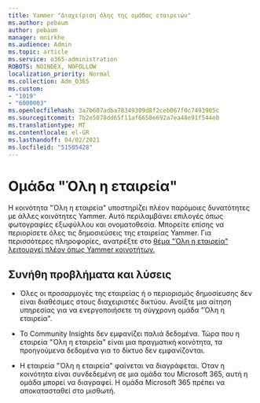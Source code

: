 ```yaml
---
title: Yammer "Διαχείριση όλης της ομάδας εταιρειών"
ms.author: pebaum
author: pebaum
manager: mnirkhe
ms.audience: Admin
ms.topic: article
ms.service: o365-administration
ROBOTS: NOINDEX, NOFOLLOW
localization_priority: Normal
ms.collection: Adm_O365
ms.custom:
- "1019"
- "6000003"
ms.openlocfilehash: 3a7b607adba78349309d8f2ceb067f0c7493905c
ms.sourcegitcommit: 7b2e5078dd65f11af6650e692a7ea48e91f544e0
ms.translationtype: MT
ms.contentlocale: el-GR
ms.lasthandoff: 04/02/2021
ms.locfileid: "51505428"
---
```

# <a name="all-company-group"></a>Ομάδα "Όλη η εταιρεία"

Η κοινότητα "Όλη η εταιρεία" υποστηρίζει πλέον παρόμοιες δυνατότητες με άλλες κοινότητες Yammer. Αυτό περιλαμβάνει επιλογές όπως φωτογραφίες εξωφύλλου και ονοματοθεσία. Μπορείτε επίσης να περιορίσετε όλες τις δημοσιεύσεις της εταιρείας Yammer. Για περισσότερες πληροφορίες, ανατρέξτε στο [θέμα "Όλη η εταιρεία" λειτουργεί πλέον όπως Yammer κοινοτήτων.](https://docs.microsoft.com/yammer/manage-yammer-groups/yammer-all-company-yammer-community)

## <a name="common-issues-and-solutions"></a>Συνήθη προβλήματα και λύσεις

- Όλες οι προσαρμογές της εταιρείας ή ο περιορισμός δημοσίευσης δεν είναι διαθέσιμες στους διαχειριστές δικτύου. Ανοίξτε μια αίτηση υπηρεσίας για να ενεργοποιήσετε τη σύγχρονη ομάδα "Όλη η εταιρεία".

- Το Community Insights δεν εμφανίζει παλιά δεδομένα. Τώρα που η εταιρεία "Όλη η εταιρεία" είναι μια πραγματική κοινότητα, τα προηγούμενα δεδομένα για το δίκτυο δεν εμφανίζονται.

- Η εταιρεία "Όλη η εταιρεία" φαίνεται να διαγράφεται. Όταν η κοινότητα είναι συνδεδεμένη σε μια ομάδα του Microsoft 365, αυτή η ομάδα μπορεί να διαγραφεί. Η ομάδα Microsoft 365 πρέπει να αποκατασταθεί στο μισθωτή.

